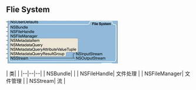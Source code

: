 ## Flie System
![](/assets/API/FoundationAssets/FileSystemAssets/FileSystem.jpg)

| 类| | 
|--|--|--|
| NSBundle| | 
| NSFileHandle| 文件处理 |
| NSFileManager| 文件管理 |
| NSStream| 流 | 